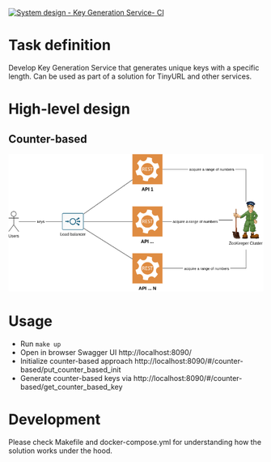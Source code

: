 [![System design - Key Generation Service- CI](https://github.com/ewgRa/test_tasks/workflows/System%20design%20-%20Key%20Generation%20Service-%20CI/badge.svg?branch=master)](https://github.com/ewgRa/test_tasks/actions?query=workflow%3A%22System+design+-+Key+Generation+Service-+CI%22+branch%3Amaster)

# Task definition
Develop Key Generation Service that generates unique keys with a specific length.
Can be used as part of a solution for TinyURL and other services.

# High-level design
## Counter-based
![](docs/high-level-counter-based-design.png)

# Usage
- Run `make up`
- Open in browser Swagger UI http://localhost:8090/
- Initialize counter-based approach http://localhost:8090/#/counter-based/put_counter_based_init
- Generate counter-based keys via http://localhost:8090/#/counter-based/get_counter_based_key

# Development
Please check Makefile and docker-compose.yml for understanding how the solution works under the hood.